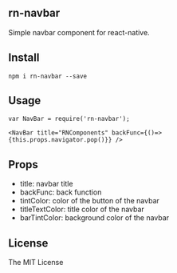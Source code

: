 rn-navbar
---

Simple navbar component for react-native.

## Install

```
npm i rn-navbar --save
```

## Usage

```
var NavBar = require('rn-navbar');

<NavBar title="RNComponents" backFunc={()=>{this.props.navigator.pop()}} />
```

## Props

- title: navbar title
- backFunc: back function
- tintColor: color of the button of the navbar
- titleTextColor: title color of the navbar
- barTintColor: background color of the navbar

## License

The MIT License
